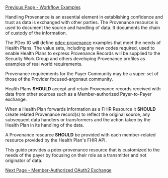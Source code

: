 <!-- HandlingDataProvenance.md {% comment %}
*****************************************************************************************
*                            WARNING: DO NOT EDIT THIS FILE                             *
*                                                                                       *
* This file is generated by SUSHI. Any edits you make to this file will be overwritten. *
*                                                                                       *
* To change the contents of this file, edit the original source file at:                *
* ig-data/input/pagecontent/HandlingDataProvenance.md                                   *
*****************************************************************************************
{% endcomment %} -->
[Previous Page - Workflow Examples](WorkflowExamples.html)

Handling Provenance is an essential element in establishing confidence and trust as data is exchanged with other parties. The Provenance resource is used to document the source and handling of data. It documents the chain of custody of the information.

The PDex IG will define [pdex-provenance](pdex-provenance.html) examples that meet the needs of Health Plans. The value sets, including any new codes required, used to enable Health Plans to express Provenance Records will be supplied to the Security Work Group and others developing Provenance profiles as examples of real world requirements.

Provenance requirements for the Payer Community may be a super-set of those of the Provider focused-argonaut community.

Health Plans **SHOULD** accept and retain Provenance records received with data from other sources such as a Member-authorized Payer-to-Payer exchange.

When a Health Plan forwards information as a FHIR Resource it **SHOULD** create  related Provenance record(s) to reflect the original source, any subsequent data handlers or transformers and the action taken by the Health Plan in its handling of the data. 

A Provenance resource **SHOULD** be provided with each member-related resource provided by the Health Plan's FHIR API. 

This guide provides a pdex-provenance resource that is customized to the needs of
the payer by focusing on their role as a transmitter and not originator of data.


[Next Page - Member-Authorized OAuth2 Exchange](Member-AuthorizedOAuth2Exchange.html)
